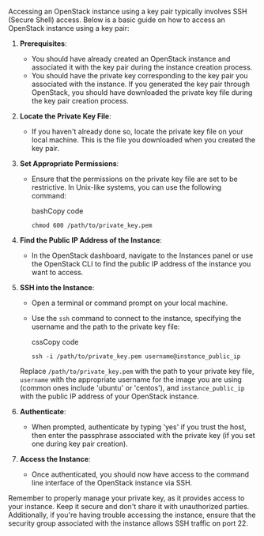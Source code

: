 Accessing an OpenStack instance using a key pair typically involves SSH (Secure Shell) access. Below is a basic guide on how to access an OpenStack instance using a key pair:

1. **Prerequisites**:
    
    - You should have already created an OpenStack instance and associated it with the key pair during the instance creation process.
    - You should have the private key corresponding to the key pair you associated with the instance. If you generated the key pair through OpenStack, you should have downloaded the private key file during the key pair creation process.
2. **Locate the Private Key File**:
    
    - If you haven't already done so, locate the private key file on your local machine. This is the file you downloaded when you created the key pair.
3. **Set Appropriate Permissions**:
    
    - Ensure that the permissions on the private key file are set to be restrictive. In Unix-like systems, you can use the following command:
        
        bashCopy code
        
        `chmod 600 /path/to/private_key.pem`
        
4. **Find the Public IP Address of the Instance**:
    
    - In the OpenStack dashboard, navigate to the Instances panel or use the OpenStack CLI to find the public IP address of the instance you want to access.
5. **SSH into the Instance**:
    
    - Open a terminal or command prompt on your local machine.
    - Use the `ssh` command to connect to the instance, specifying the username and the path to the private key file:
        
        cssCopy code
        
        `ssh -i /path/to/private_key.pem username@instance_public_ip`
        
    
    Replace `/path/to/private_key.pem` with the path to your private key file, `username` with the appropriate username for the image you are using (common ones include 'ubuntu' or 'centos'), and `instance_public_ip` with the public IP address of your OpenStack instance.
    
6. **Authenticate**:
    
    - When prompted, authenticate by typing 'yes' if you trust the host, then enter the passphrase associated with the private key (if you set one during key pair creation).
7. **Access the Instance**:
    
    - Once authenticated, you should now have access to the command line interface of the OpenStack instance via SSH.

Remember to properly manage your private key, as it provides access to your instance. Keep it secure and don't share it with unauthorized parties. Additionally, if you're having trouble accessing the instance, ensure that the security group associated with the instance allows SSH traffic on port 22.